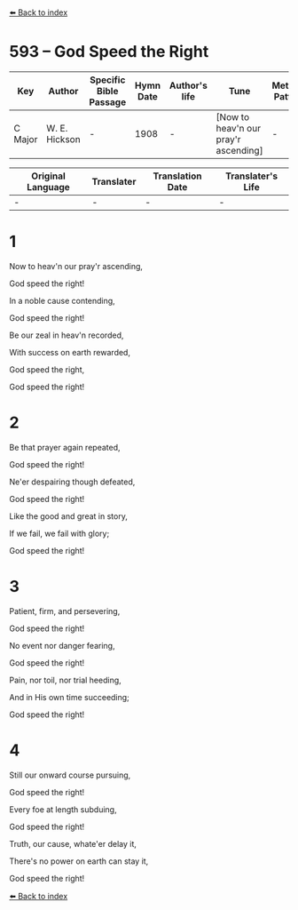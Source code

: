 [⬅️ Back to index](../README.md)

# 593 – God Speed the Right

Key | Author   | Specific Bible Passage     |Hymn Date |Author's life |Tune |Metrical Pattern   |Composer/Source
-- | --------- | ---------------------------|----------|--------------|-----|-------------------|-------------  
C Major |W. E. Hickson |- |1908 |- |[Now to heav'n our pray'r ascending] |- |Wm. B. Bradbury

Original Language | Translater | Translation Date   | Translater's Life  
----------------- | --------- | --------------------|-------------     
\- |- |- |-




# 1

Now to heav'n our pray'r ascending,

God speed the right!

In a noble cause contending,

God speed the right!

Be our zeal in heav'n recorded,

With success on earth rewarded,

God speed the right,

God speed the right!



# 2

Be that prayer again repeated,

God speed the right!

Ne'er despairing though defeated,

God speed the right!

Like the good and great in story,

If we fail, we fail with glory;

God speed the right!



# 3

Patient, firm, and persevering,

God speed the right!

No event nor danger fearing,

God speed the right!

Pain, nor toil, nor trial heeding,

And in His own time succeeding;

God speed the right!



# 4

Still our onward course pursuing,

God speed the right!

Every foe at length subduing,

God speed the right!

Truth, our cause, whate'er delay it,

There's no power on earth can stay it,

God speed the right!

[⬅️ Back to index](../README.md)
